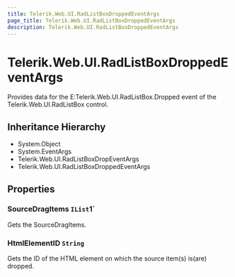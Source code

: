```yaml
---
title: Telerik.Web.UI.RadListBoxDroppedEventArgs
page_title: Telerik.Web.UI.RadListBoxDroppedEventArgs
description: Telerik.Web.UI.RadListBoxDroppedEventArgs
---
```


# Telerik.Web.UI.RadListBoxDroppedEventArgs

Provides data for the E:Telerik.Web.UI.RadListBox.Dropped event of the Telerik.Web.UI.RadListBox control.

## Inheritance Hierarchy

* System.Object
* System.EventArgs
* Telerik.Web.UI.RadListBoxDropEventArgs
* Telerik.Web.UI.RadListBoxDroppedEventArgs

## Properties

###  SourceDragItems `IList`1`

Gets the SourceDragItems.

###  HtmlElementID `String`

Gets the ID of the HTML element on which the source item(s) is(are) dropped.

